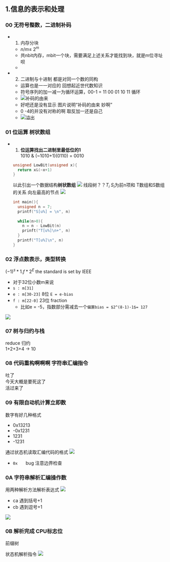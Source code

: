 ## 1.信息的表示和处理

### 00 无符号整数，二进制补码
- 1. 内存分块
  - $n/m \leq\ 2^m$
  - 共nbit内存，mbit一个块，需要满足上述关系才能找到块，就是m位寻址呗
  - 

- 2. 二进制与十进制 都是对同一个数的同构
  - 运算也是一一对应的  回想起近世代数知识
  - 符号序列的加一减一为循环运算，00-1 = 11   00 01 10 11 循环
  - ![补码的由来](../picture/1.1补码的由来.jpg "补码的由来 妙啊")
  - 好吧还是没有显示 图片说明“补码的由来 妙啊”
  - 0  -4的并没有对称的啊 取反加一还是自己
  - ![溢出](../picture/1.2溢出发生位置.jpg)


### 01 位运算 树状数组 
- 1. **位运算找出二进制里最低位的1**  
  1010 & (~1010+1)(0110) = 0010 
  ```c
  unsigned LowBit(unsigned x){
    return x&(~x+1)
  }
  ```

  以此引出一个数据结构**树状数组**
  ![](../picture/树状数组1.png)
  线段树？？$T_i$ 
  $S_i$为前n项和
  T数组和S数组的关系 向左最高的节点
  ![](../picture/树状数组2.png)
  ```c
  int main(){
    unsigned n = 7;
    printf("S[u%] = \n", n)
    
    while(n>0){
      n = n - LowBit(n)
      prinft("T[u%]\n+", n)
    }
    printf("T[u%]\n", n)
  }
  ```
### 02 浮点数表示，类型转换  
$(-1)^s*1.f*2^E$ 
the standard is set by IEEE
- 对于32位小数m来说  
 - `s : m[31]`  
 - `e : m[30-23]` 8位  `E = e-bias`  
 - `f : m[22-0]` 23位 fraction
   - 比如e = -5，指数部分需减去一个`偏置bias = $2^(8-1)-1$= 127`

![](../picture/浮点数1.png)

### 07 树与归约与栈
  
  reduce  归约  
  1+2+3+4 -> 10


### 08 代码重构啊啊啊  字符串汇编指令
  吐了  
  今天大概是要死这了  
  活过来了 


### 09 有限自动机计算立即数
  数字有好几种格式 
  - 0x13213
  - -0x1231
  - 1231
  - -1231

通过状态机读取汇编代码的格式
  ![](../picture/09状态机转换.png)

  - `0x   `  bug 注意边界检查

### 0A 字符串解析汇编操作数

用两种解析方法解析表达式
![](../picture/0A解析字符串.png)

- ca 遇到括号+1
- cb 遇到逗号+1

![](../picture/0A解析字符串2.png)

### 0B 解析完成 CPU标志位  
前缀树 


状态机解析指令
![](../picture/0B解析指令.png)

